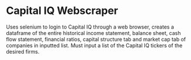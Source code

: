 # Capital IQ Webscraper

Uses selenium to login to Capital IQ through a web browser, creates a dataframe of the entire historical income statement, balance sheet, cash flow statement, financial ratios, capital structure tab and market cap tab of companies in inputted list. Must input a list of the Capital IQ tickers of the desired firms.
